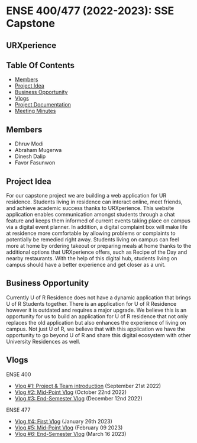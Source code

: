 # ENSE 400/477 (2022-2023): SSE Capstone
## URXperience



## Table Of Contents
* [Members](#members)
* [Project Idea](#project-idea)
* [Business Opportunity](#business-opportunity)
* [Vlogs](#vlogs)
* [Project Documentation](https://github.com/The-4-Codesmen/URXperience/tree/main/Documentations)
* [Meeting Minutes](https://github.com/The-4-Codesmen/URXperience/tree/main/Documentations/Meeting%20Minutes)


## Members
* Dhruv Modi
* Abraham Mugerwa
* Dinesh Dalip
* Favor Fasunwon

## Project Idea
For our capstone project we are building a web application for UR residence. Students living in residence can interact online, meet friends, and achieve academic success thanks to URXperience. This website application enables communication amongst students through a chat feature and keeps them informed of current events taking place on campus via a digital event planner. In addition, a digital complaint box will make life at residence more comfortable by allowing problems or complaints to potentially be remedied right away. Students living on campus can feel more at home by ordering takeout or preparing meals at home thanks to the additional options that URXperience offers, such as Recipe of the Day and nearby restaurants. With the help of this digital hub, students living on campus should have a better experience and get closer as a unit.

## Business Opportunity
Currently U of R Residence does not have a dynamic application that brings U of R Students together. There is an application for U of R Residence however it is outdated and requires a major upgrade. We believe this is an opportunity for us to build an application for U of R residence that not only replaces the old application but also enhances the experience of living on campus.  Not just U of R, we believe that with this application we have the opportunity to go beyond U of R and share this digital ecosystem with other University Residences as well.

## Vlogs
ENSE 400
* [Vlog #1: Project & Team introduction](https://youtu.be/CwC5acNc9uk) (September 21st 2022)
* [Vlog #2: Mid-Point Vlog](https://www.youtube.com/watch?v=M_x3-5nWpAg) (October 22nd 2022)
* [Vlog #3: End-Semester Vlog](https://youtu.be/DndX3B8u4a0) (December 12nd 2022)

ENSE 477
* [Vlog #4: First Vlog](https://youtu.be/t9MdULwZKtA) (January 26th 2023)
* [Vlog #5: Mid-Point Vlog](https://youtu.be/lrFzDl1KM0w) (February 09 2023)
* [Vlog #6: End-Semester Vlog](https://youtu.be/f0l-SxZZ0z4) (March 16 2023)
